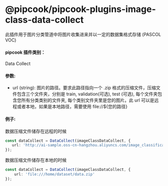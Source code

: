 # @pipcook/pipcook-plugins-image-class-data-collect

此插件用于图片分类管道中将图片收集进来并以一定的数据集格式存储 (PASCOL VOC)

<a name="klNlr"></a>
#### pipcook 插件类别：
Data Collect

<a name="xzxwP"></a>
#### 参数: 

- url (string): 图片的路径。要求此路径指向一个 .zip 格式的压缩文件，压缩文件包含三个文件夹，分别是 train, validation(可选), test (可选), 每个文件夹包含您所有分类类别的文件夹, 每个类别文件夹里是您的图片。此 url 可以是远程或者本地，如果是本地路径，需要使用 file://${您的路径}
<a name="2e1Vr"></a>
#### 例子:
数据压缩文件储存在远程的时候
```typescript
const dataCollect = DataCollect(imageClassDataCollect, {
   url: 'http://ai-sample.oss-cn-hangzhou.aliyuncs.com/image_classification/datasets/eCommerceImageClassification.zip'
});
```

数据压缩文件储存在本地的时候

```typescript
const dataCollect = DataCollect(imageClassDataCollect, {
    url: 'file:///home/dataset/data.zip'
});
```

